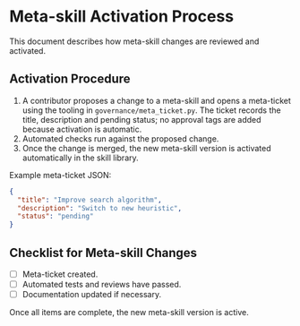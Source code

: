 # Meta-skill Activation Process

This document describes how meta-skill changes are reviewed and activated.

## Activation Procedure

1. A contributor proposes a change to a meta-skill and opens a meta-ticket using the tooling in `governance/meta_ticket.py`. The ticket records the title, description and pending status; no approval tags are added because activation is automatic.
2. Automated checks run against the proposed change.
3. Once the change is merged, the new meta-skill version is activated automatically in the skill library.

Example meta-ticket JSON:

```json
{
  "title": "Improve search algorithm",
  "description": "Switch to new heuristic",
  "status": "pending"
}
```

## Checklist for Meta-skill Changes

- [ ] Meta-ticket created.
- [ ] Automated tests and reviews have passed.
- [ ] Documentation updated if necessary.

Once all items are complete, the new meta-skill version is active.
